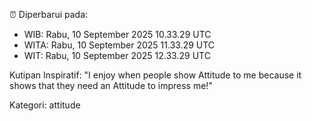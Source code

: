 ⏰ Diperbarui pada:
- WIB: Rabu, 10 September 2025 10.33.29 UTC
- WITA: Rabu, 10 September 2025 11.33.29 UTC
- WIT: Rabu, 10 September 2025 12.33.29 UTC

Kutipan Inspiratif:
"I enjoy when people show Attitude to me because it shows that they need an Attitude to impress me!"


Kategori: attitude


